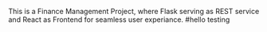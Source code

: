 This is a Finance Management Project, where Flask serving as REST service and React as Frontend for seamless user experiance.
#hello testing
